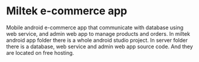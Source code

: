# Miltek e-commerce app
Mobile android e-commerce app that communicate with database using web service, and admin web app to manage products and orders.
In miltek android app folder there is a whole android studio project.
In server folder there is a database, web service and admin web app source code. And they are located on free hosting.

